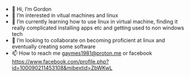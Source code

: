 - 👋 Hi, I’m Gordon
- 👀 I’m interested in vitual machines and linux 
- 🌱 I’m currently learning how to use linux in virtual machine, finding it really complicated installing apps etc and getting used to non windows tech
- 💞️ I’m looking to collaborate on becoming proficient at linux and eventually creating some software
- 📫 How to reach me gaymes1981@proton.me or facebook https://www.facebook.com/profile.php?id=100090211453108&mibextid=ZbWKwL

<!---
Gaymes1981/Gaymes1981 is a ✨ special ✨ repository because its `README.md` (this file) appears on your GitHub profile.
You can click the Preview link to take a look at your changes.
--->
